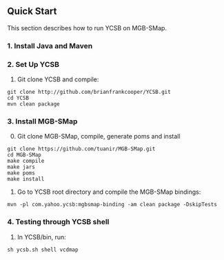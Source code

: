 <!--
Copyright (c) 2015 YCSB contributors. All rights reserved.

Licensed under the Apache License, Version 2.0 (the "License"); you
may not use this file except in compliance with the License. You
may obtain a copy of the License at

http://www.apache.org/licenses/LICENSE-2.0

Unless required by applicable law or agreed to in writing, software
distributed under the License is distributed on an "AS IS" BASIS,
WITHOUT WARRANTIES OR CONDITIONS OF ANY KIND, either express or
implied. See the License for the specific language governing
permissions and limitations under the License. See accompanying
LICENSE file.
-->

## Quick Start

This section describes how to run YCSB on MGB-SMap. 

### 1. Install Java and Maven

### 2. Set Up YCSB
1. Git clone YCSB and compile:
  ```
git clone http://github.com/brianfrankcooper/YCSB.git
cd YCSB
mvn clean package
  ```
### 3. Install MGB-SMap

0. Git clone MGB-SMap, compile, generate poms and install
  ```
git clone https://github.com/tuanir/MGB-SMap.git
cd MGB-SMap
make compile
make jars
make poms
make install
  ```

1. Go to YCSB root directory and compile the MGB-SMap bindings:
  ```
mvn -pl com.yahoo.ycsb:mgbsmap-binding -am clean package -DskipTests
  ```

### 4. Testing through YCSB shell

1. In YCSB/bin, run:

  ```
sh ycsb.sh shell vcdmap
  ```
